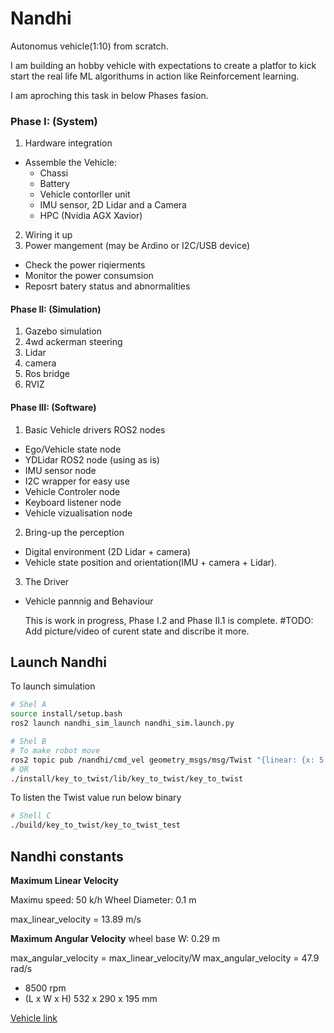 # Nandhi

Autonomus vehicle(1:10) from scratch.

I am building an hobby vehicle with expectations to create a platfor to kick start the real life ML algorithums in action like Reinforcement learning.

I am aproching this task in below Phases fasion.

### Phase I: (System)

1. Hardware integration

- Assemble the Vehicle:
  - Chassi
  - Battery
  - Vehicle contorller unit
  - IMU sensor, 2D Lidar and a Camera
  - HPC (Nvidia AGX Xavior)

2. Wiring it up
3. Power mangement (may be Ardino or I2C/USB device)

- Check the power riqierments
- Monitor the power consumsion
- Reposrt batery status and abnormalities

#### Phase II: (Simulation)
1. Gazebo simulation
2. 4wd ackerman steering
3. Lidar
4. camera
5. Ros bridge
6. RVIZ

#### Phase III: (Software)

1. Basic Vehicle drivers ROS2 nodes

- Ego/Vehicle state node
- YDLidar ROS2 node (using as is)
- IMU sensor node
- I2C wrapper for easy use
- Vehicle Controler node
- Keyboard listener node
- Vehicle vizualisation node

2. Bring-up the perception

- Digital environment (2D Lidar + camera)
- Vehicle state position and orientation(IMU + camera + Lidar).

3. The Driver

- Vehicle pannnig and Behaviour

  This is work in progress, Phase I.2 and Phase II.1 is complete.
  #TODO: Add picture/video of curent state and discribe it more.


## Launch Nandhi

To launch simulation

```bash
# Shel A
source install/setup.bash
ros2 launch nandhi_sim_launch nandhi_sim.launch.py
```

```bash
# Shel B
# To make robot move
ros2 topic pub /nandhi/cmd_vel geometry_msgs/msg/Twist "{linear: {x: 5.0, y: 0.0, z: 0.0}, angular: {x: 0.0, y: 0.0, z: -0.22}}"
# OR
./install/key_to_twist/lib/key_to_twist/key_to_twist
```

To listen the Twist value run below binary

```bash
# Shell C
./build/key_to_twist/key_to_twist_test
```


## Nandhi constants

**Maximum Linear Velocity**

Maximu speed: 50 k/h
Wheel Diameter: 0.1 m

max_linear_velocity = 13.89 m/s

**Maximum Angular Velocity**
wheel base W: 0.29 m

max_angular_velocity = max_linear_velocity/W
max_angular_velocity = 47.9 rad/s

- 8500 rpm
- (L x W x H) 532 x 290 x 195 mm

[Vehicle link](https://www.conrad.de/de/p/reely-eraser-brushless-1-10-rc-modellauto-elektro-short-course-allradantrieb-4wd-100-rtr-2-4-ghz-inkl-akku-ladeger-1976297.html#productTechData)